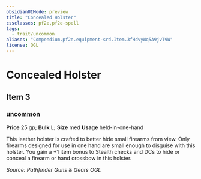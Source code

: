```yaml
---
obsidianUIMode: preview
title: "Concealed Holster"
cssclasses: pf2e,pf2e-spell
tags:
  - trait/uncommon
aliases: "Compendium.pf2e.equipment-srd.Item.3fHdvyWq5A9jvT9W"
license: OGL
---
```

# Concealed Holster
## Item 3
### [uncommon](uncommon.md "Uncommon Rarity Trait")


**Price** 25 gp; 
**Bulk** L; **Size** med
**Usage** held-in-one-hand

This leather holster is crafted to better hide small firearms from view. Only firearms designed for use in one hand are small enough to disguise with this holster. You gain a +1 item bonus to Stealth checks and DCs to hide or conceal a firearm or hand crossbow in this holster.

*Source: Pathfinder Guns & Gears*
*OGL*